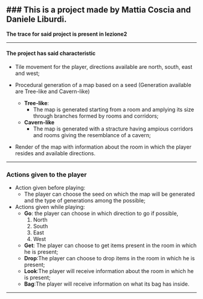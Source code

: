## ### This is a project made by Mattia Coscia and Daniele Liburdi.

**The trace for said project is present in lezione2**

------------

#### **The project has said characteristic**

- Tile movement for the player, directions available are north, south, east and west;

- Procedural generation of a map based on a seed (Generation available are Tree-like and Cavern-like)
    - **Tree-like**:
        - The map is generated starting from a room and amplying its size through branches formed by rooms and corridors;
    - **Cavern-like**
        - The map is generated with a stracture having ampious corridors and rooms giving the resemblance of a cavern;

- Render of the map with information about the room in which the player resides and available directions.

------------


### Actions given to the player
- Action given before playing:
    - The player can choose the seed on which the map will be generated and the type of generations among the possible;
- Actions given while playing:
    - **Go**: the player can choose in which direction to go if possible,
        1. North
        1. South
        1. East
        1. West
    - **Get**: The player can choose to get items present in the room in which he is present;
    - **Drop**:The player can choose to drop items in the room in which he is present;
    - **Look**:The player will receive information about the room in which he is present;
    - **Bag**:The player will receive information on what its bag has inside.

------------
